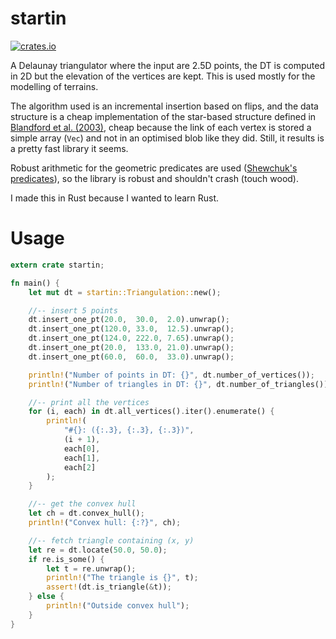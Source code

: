 # startin

[![crates.io](https://img.shields.io/crates/v/startin.svg)](https://crates.io/crates/startin)

A Delaunay triangulator where the input are 2.5D points, the DT is computed in 2D but the elevation of the vertices are kept.
This is used mostly for the modelling of terrains.

The algorithm used is an incremental insertion based on flips, and the data structure is a cheap implementation of the star-based structure defined in [Blandford et al. (2003)](https://citeseerx.ist.psu.edu/viewdoc/summary?doi=10.1.1.9.6823), cheap because the link of each vertex is stored a simple array (`Vec`) and not in an optimised blob like they did.
Still, it results is a pretty fast library it seems.

Robust arithmetic for the geometric predicates are used ([Shewchuk's predicates](https://www.cs.cmu.edu/~quake/robust.html)), so the library is robust and shouldn't crash (touch wood). 

I made this in Rust because I wanted to learn Rust.

# Usage

```rust
extern crate startin;

fn main() {
    let mut dt = startin::Triangulation::new();

    //-- insert 5 points
    dt.insert_one_pt(20.0,  30.0,  2.0).unwrap();
    dt.insert_one_pt(120.0, 33.0,  12.5).unwrap();
    dt.insert_one_pt(124.0, 222.0, 7.65).unwrap();
    dt.insert_one_pt(20.0,  133.0, 21.0).unwrap();
    dt.insert_one_pt(60.0,  60.0,  33.0).unwrap();

    println!("Number of points in DT: {}", dt.number_of_vertices());
    println!("Number of triangles in DT: {}", dt.number_of_triangles());

    //-- print all the vertices
    for (i, each) in dt.all_vertices().iter().enumerate() {
        println!(
            "#{}: ({:.3}, {:.3}, {:.3})",
            (i + 1),
            each[0],
            each[1],
            each[2]
        );
    }

    //-- get the convex hull
    let ch = dt.convex_hull();
    println!("Convex hull: {:?}", ch);

    //-- fetch triangle containing (x, y)
    let re = dt.locate(50.0, 50.0);
    if re.is_some() {
        let t = re.unwrap();
        println!("The triangle is {}", t);
        assert!(dt.is_triangle(&t));
    } else {
        println!("Outside convex hull");
    }
}
```

